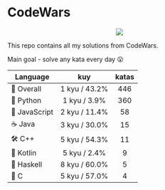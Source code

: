 # CodeWars

<p align="center">
  <img src="https://www.codewars.com/users/yurii_karabas/badges/large">
</p>

This repo contains all my solutions from CodeWars.

Main goal - solve any kata every day :open_mouth:

| Language                | kuy              | katas                 |
|---                      |:---:             |:---:                  |
|:dizzy: Overall          | 1 kyu / 43.2%    | 446       |
|:snake: Python           | 1 kyu / 3.9%     | 360        |
|:see_no_evil: JavaScript | 2 kyu / 11.4% | 58    |
|:coffee: Java            | 3 kyu / 30.0%       | 15          |
|:hammer_and_wrench: C++  | 5 kyu / 54.3%        | 11           |
|:seedling: Kotlin        | 5 kyu / 2.4%     | 9        |
|:link: Haskell           | 8 kyu / 60.0%    | 5       |
|:wrench: C               | 5 kyu / 57.0%          | 4             |
